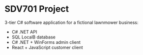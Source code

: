 # SDV701 Project

3-tier C# software application for a fictional lawnmower business:
- C# .NET API
- SQL LocalB database
- C# .NET + WinForms admin client
- React + JavaScript customer client

